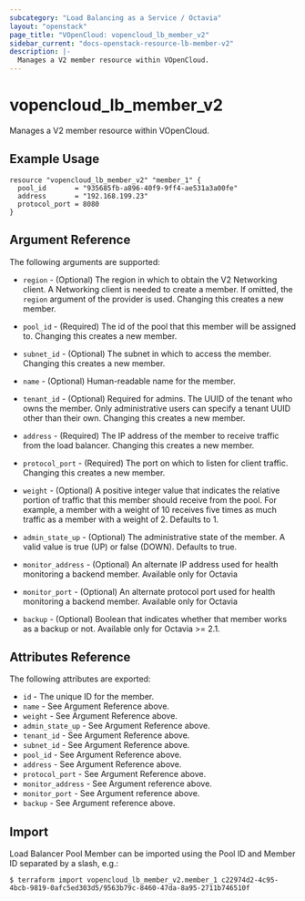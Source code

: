```yaml
---
subcategory: "Load Balancing as a Service / Octavia"
layout: "openstack"
page_title: "VOpenCloud: vopencloud_lb_member_v2"
sidebar_current: "docs-openstack-resource-lb-member-v2"
description: |-
  Manages a V2 member resource within VOpenCloud.
---
```


# vopencloud\_lb\_member\_v2

Manages a V2 member resource within VOpenCloud.

## Example Usage

```hcl
resource "vopencloud_lb_member_v2" "member_1" {
  pool_id       = "935685fb-a896-40f9-9ff4-ae531a3a00fe"
  address       = "192.168.199.23"
  protocol_port = 8080
}
```

## Argument Reference

The following arguments are supported:

* `region` - (Optional) The region in which to obtain the V2 Networking client.
  A Networking client is needed to create a member. If omitted, the `region`
  argument of the provider is used. Changing this creates a new member.

* `pool_id` - (Required) The id of the pool that this member will be assigned
  to. Changing this creates a new member.

* `subnet_id` - (Optional) The subnet in which to access the member. Changing
  this creates a new member.

* `name` - (Optional) Human-readable name for the member.

* `tenant_id` - (Optional) Required for admins. The UUID of the tenant who owns
  the member.  Only administrative users can specify a tenant UUID
  other than their own. Changing this creates a new member.

* `address` - (Required) The IP address of the member to receive traffic from
  the load balancer. Changing this creates a new member.

* `protocol_port` - (Required) The port on which to listen for client traffic.
  Changing this creates a new member.

* `weight` - (Optional)  A positive integer value that indicates the relative
  portion of traffic that this member should receive from the pool. For
  example, a member with a weight of 10 receives five times as much traffic
  as a member with a weight of 2. Defaults to 1.

* `admin_state_up` - (Optional) The administrative state of the member.
  A valid value is true (UP) or false (DOWN). Defaults to true.

* `monitor_address` - (Optional) An alternate IP address used for health monitoring a backend member.
  Available only for Octavia

* `monitor_port` - (Optional) An alternate protocol port used for health monitoring a backend member.
  Available only for Octavia

* `backup` - (Optional) Boolean that indicates whether that member works as a backup or not. Available 
  only for Octavia >= 2.1.

## Attributes Reference

The following attributes are exported:

* `id` - The unique ID for the member.
* `name` - See Argument Reference above.
* `weight` - See Argument Reference above.
* `admin_state_up` - See Argument Reference above.
* `tenant_id` - See Argument Reference above.
* `subnet_id` - See Argument Reference above.
* `pool_id` - See Argument Reference above.
* `address` - See Argument Reference above.
* `protocol_port` - See Argument Reference above.
* `monitor_address` - See Argument reference above.
* `monitor_port` - See Argument reference above.
* `backup` - See Argument reference above.

## Import

Load Balancer Pool Member can be imported using the Pool ID and Member ID
separated by a slash, e.g.:

```
$ terraform import vopencloud_lb_member_v2.member_1 c22974d2-4c95-4bcb-9819-0afc5ed303d5/9563b79c-8460-47da-8a95-2711b746510f
```
